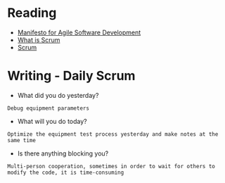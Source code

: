 # Reading

- [Manifesto for Agile Software Development](http://www.scrummanifesto.org/)
- [What is Scrum](https://www.scrum.org/resources/what-is-scrum)
- [Scrum](https://www.atlassian.com/agile/scrum)


# Writing - Daily Scrum

- What did you do yesterday?
```
Debug equipment parameters
```
- What will you do today?
```
Optimize the equipment test process yesterday and make notes at the same time
```
- Is there anything blocking you?
```
Multi-person cooperation, sometimes in order to wait for others to modify the code, it is time-consuming
```

